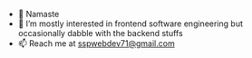 - 🙏 Namaste
- 👀 I’m mostly interested in frontend software engineering but occasionally dabble with the backend stuffs 
- 📫 Reach me at sspwebdev71@gmail.com

<!---
SPK1997/SPK1997 is a ✨ special ✨ repository because its `README.md` (this file) appears on your GitHub profile.
You can click the Preview link to take a look at your changes.
--->
